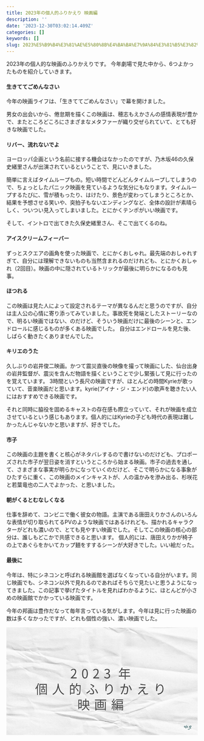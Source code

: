 ```yaml
---
title: 2023年の個人的ふりかえり 映画編
description: ''
date: '2023-12-30T03:02:14.409Z'
categories: []
keywords: []
slug: 2023%E5%B9%B4%E3%81%AE%E5%80%8B%E4%BA%BA%E7%9A%84%E3%81%B5%E3%82%8A%E3%81%8B%E3%81%88%E3%82%8A+%E6%98%A0%E7%94%BB%E7%B7%A8
---
```

2023年の個人的な映画のふりかえりです。 今年劇場で見た中から、6つよかったものを紹介していきます。

#### 生きててごめんなさい

今年の映画ライフは、「生きててごめんなさい」で幕を開けました。

男女の出会いから、倦怠期を描くこの映画は、穂志もえかさんの感情表現が豊かで、またところどころにさまざまなメタファーが織り交ぜられていて、とても好きな映画でした。

#### リバー、流れないでよ

ヨーロッパ企画という名前に接する機会はなかったのですが、乃木坂46の久保史緒里さんが出演されているということで、見にいきました。

簡単に言えばタイムループもの。短い時間でどんどんタイムループしてしまうので、ちょっとしたパニック映画を見ているような気分にもなります。タイムループするたびに、雪が積もったり、はけたり、景色が変わってしまうところとか、結果を予想させる笑いや、突拍子もないエンディングなど、全体の設計が素晴らしく、ついつい見入ってしまいました。とにかくテンポがいい映画です。

そして、イントロで出てきた久保史緒里さん、そこで出てくるのね。

#### アイスクリームフィーバー

ずっとスクエアの画角を使った映画で、とにかくおしゃれ。最先端のおしゃれすぎて、自分には理解できないものも当然含まれるのだけれども、とにかくおしゃれ（2回目）。映画の中に隠されているトリックが最後に明らかになるのも見事。

#### ほつれる

この映画は見た人によって設定されるテーマが異なるんだと思うのですが、自分は主人公の心情に寄り添ってみていました。事故死を発端としたストーリーなので、明るい映画ではない、のだけど、そういう映画だけに最後のシーンと、エンドロールに感じるものが多くある映画でした。 自分はエンドロールを見た後、しばらく動きたくありませんでした。

#### キリエのうた

久しぶりの岩井俊二映画。かつて震災直後の映像を撮って映画にした、仙台出身の岩井監督が、震災を含んだ物語を描くということで少し緊張して見に行ったのを覚えています。 3時間という長尺の映画ですが、ほとんどの時間Kyrieが歌っていて、音楽映画だと思います。kyrie(アイナ・ジ・エンド)の歌声を聴きたい人にはおすすめできる映画です。

それと同時に脇役を固めるキャストの存在感も際立っていて、それが映画を成立させているという感じもあります。個人的にはKyrieの子ども時代の表現は難しかったんじゃないかと思いますが、好きでした。

#### 市子

この映画の主題を書くと核心がネタバレするので書けないのだけども、プロポーズされた市子が翌日姿を消すというところから始まる映画。市子の過去を通して、さまざまな事実が明らかになっていくのだけど、そこで明らかになる事象がひたすらに重く、この映画のメインキャストが、人の温かみを滲み出る、杉咲花と若葉竜也の二人でよかった、と思いました。

#### 朝がくるとむなしくなる

仕事を辞めて、コンビニで働く彼女の物語。主演である唐田えりかさんのいろんな表情が切り取られてるPVのような映画ではあるけれども、描かれるキャラクターがどれも濃いので、とても見やすい映画でした。そしてこの映画の核心の部分は、誰しもどこかで共感できると思います。 個人的には、唐田えりかが椅子の上であぐらをかいてカップ麺をすするシーンが大好きでした。いい絵だった。

#### 最後に

今年は、特にシネコンと呼ばれる映画館を選ばなくなっている自分がいます。同じ映画でも、シネコン以外で見れるのであればそちらで見たいと思うようになってきました。この記事で挙げたタイトルを見ればわかるように、ほとんどが小さめの映画館でかかっている映画です。

今年の邦画は豊作だなって毎年言っている気がします。今年は見に行った映画の数は多くなかったですが、どれも個性の強い、濃い映画でした。

![](1__NKVljnVjIMV13LnyHgHarA.png)